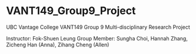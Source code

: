 # VANT149_Group9_Project
UBC Vantage College VANT149 Group 9 Multi-disciplinary Research Project

Instructor: Fok-Shuen Leung
Group Member: Sungha Choi, Hannah Zhang, Zicheng Han (Anna), Zihang Cheng (Allen)
